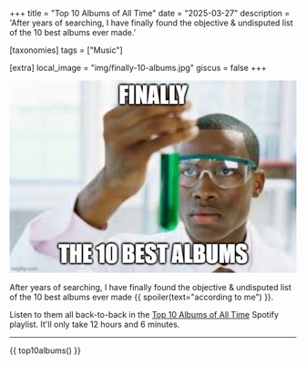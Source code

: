 +++
title = "Top 10 Albums of All Time"
date = "2025-03-27"
description = 'After years of searching, I have finally found the objective & undisputed list of the 10 best albums ever made.'

[taxonomies]
tags = ["Music"]

[extra]
local_image = "img/finally-10-albums.jpg"
giscus = false
+++

![finally, the 10 best albums](/img/finally-10-albums.jpg)

After years of searching, I have finally found the objective & undisputed list of the 10 best albums ever made {{ spoiler(text="according to me") }}.

Listen to them all back-to-back in the [Top 10 Albums of All Time](https://open.spotify.com/playlist/07JRBdNwXCANN3CZB8LHyD) Spotify playlist. It'll only take 12 hours and 6 minutes.

---

{{ top10albums() }}
